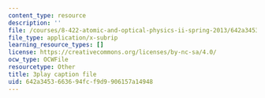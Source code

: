 ```yaml
---
content_type: resource
description: ''
file: /courses/8-422-atomic-and-optical-physics-ii-spring-2013/642a3453663694fcf9d9906157a14948_zfBXJQ-i6p8.srt
file_type: application/x-subrip
learning_resource_types: []
license: https://creativecommons.org/licenses/by-nc-sa/4.0/
ocw_type: OCWFile
resourcetype: Other
title: 3play caption file
uid: 642a3453-6636-94fc-f9d9-906157a14948
---
```

